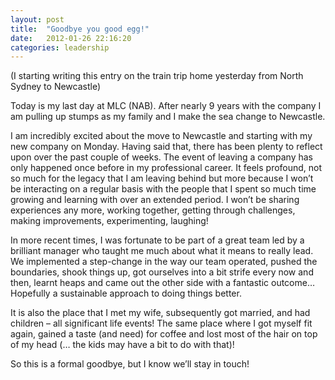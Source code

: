 ```yaml
---
layout: post
title:  "Goodbye you good egg!"
date:   2012-01-26 22:16:20
categories: leadership
---
```

(I starting writing this entry on the train trip home yesterday from North Sydney to Newcastle)

Today is my last day at MLC (NAB). After nearly 9 years with the company I am pulling up stumps as my family and I make the sea change to Newcastle.

I am incredibly excited about the move to Newcastle and starting with my new company on Monday. Having said that, there has been plenty to reflect upon over the past couple of weeks. The event of leaving a company has only happened once before in my professional career. It feels profound, not so much for the legacy that I am leaving behind but more because I won’t be interacting on a regular basis with the people that I spent so much time growing and learning with over an extended period. I won’t be sharing experiences any more, working together, getting through challenges, making improvements, experimenting, laughing!

In more recent times, I was fortunate to be part of a great team led by a brilliant manager who taught me much about what it means to really lead. We implemented a step-change in the way our team operated, pushed the boundaries, shook things up, got ourselves into a bit strife every now and then, learnt heaps and came out the other side with a fantastic outcome… Hopefully a sustainable approach to doing things better.

It is also the place that I met my wife, subsequently got married, and had children – all significant life events! The same place where I got myself fit again, gained a taste (and need) for coffee and lost most of the hair on top of my head (… the kids may have a bit to do with that)!

So this is a formal goodbye, but I know we’ll stay in touch!